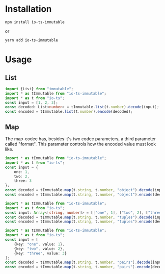 # Installation

```
npm install io-ts-immutable
```

or

```
yarn add io-ts-immutable
```

# Usage

## List

```typescript
import {List} from "immutable";
import * as tImmutable from "io-ts-immutable";
import * as t from "io-ts";
const input = [1, 2, 3];
const decoded: List<number> = tImmutable.list(t.number).decode(input);
const encoded = tImmutable.list(t.number).encode(decoded);
```

## Map
The map-codec has, besides it's two codec parameters, a third parameter called "format".
This parameter controls how the encoded value must look like.

```typescript
import * as tImmutable from "io-ts-immutable";
import * as t from "io-ts";
const input = {
    one: 1,
    two: 2,
    three: 3
};
const decoded = tImmutable.map(t.string, t.number, "object").decode(input);
const encoded = tImmutable.map(t.string, t.number, "object").encode(decoded);
```

```typescript
import * as tImmutable from "io-ts-immutable";
import * as t from "io-ts";
const input: Array<[string, number]> = [["one", 1], ["two", 2], ["three", 3]];
const decoded = tImmutable.map(t.string, t.number, "tuples").decode(input);
const encoded = tImmutable.map(t.string, t.number, "tuples").encode(decoded);
```

```typescript
import * as tImmutable from "io-ts-immutable";
import * as t from "io-ts";
const input = [
    {key: "one", value: 1},
    {key: "two", value: 2},
    {key: "three", value: 3}
];
const decoded = tImmutable.map(t.string, t.number, "pairs").decode(input);
const encoded = tImmutable.map(t.string, t.number, "pairs").encode(decoded);
```
